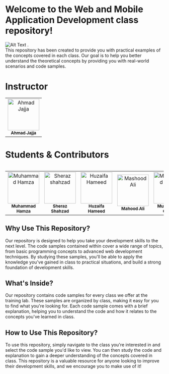﻿# Welcome to the Web and Mobile Application Development class repository!
 ![Alt Text](https://res.cloudinary.com/jajja-group-of-company/image/upload/v1681415968/fnucgzuzmcgiisevqvlb.jpg) .<br />
This repository has been created to provide you with practical examples of the concepts covered in each class. Our goal is to help you better understand the theoretical concepts by providing you with real-world scenarios and code samples.

# Instructor
<table>
    <tbody>
        <tr>
            <td align="center">
                <a href="https://github.com/Ahmadjajja">
                    <img src="https://avatars.githubusercontent.com/u/86593662?v=4" width="100px;" alt="Ahmad Jajja"/>
                    <br />
                    <sub><b>Ahmad Jajja</b></sub>
                </a> 
            </td>
        </tr> 
</tbody>
<table>


# Students & Contributors
<table>
    <tbody>
        <tr>
            <td align="center">
                <a href="https://github.com/MuhammadHamza47">
                    <img src="https://avatars.githubusercontent.com/u/125242529?v=4" width="100px;" alt="Muhammad Hamza"/>
                    <br />
                    <sub><b>Muhammad Hamza</b></sub>
                </a> 
            </td>
            <td align="center">
                <a href="https://github.com/SHERAZSHAHZAD/">
                    <img src="https://avatars.githubusercontent.com/u/119057763?v=4" width="100px;" alt="Sheraz shahzad"/>
                    <br />
                    <sub><b>Sheraz Shahzad</b></sub>
                </a> 
            </td>
            <td align="center">
                <a href="https://github.com/sheikh-huzaifa">
                    <img src="https://avatars.githubusercontent.com/u/123205960?v=4" width="100px;" alt="Huzaifa Hameed"/>
                    <br />
                    <sub><b>Huzaifa Hameed</b></sub>
                </a> 
            </td>
            <td align="center">
                <a href="https://github.com/Mashoodgondal">
                    <img src="https://avatars.githubusercontent.com/u/124273207?v=4" width="100px;" alt="Mashood Ali"/>
                    <br />
                    <sub><b>Mahood Ali</b></sub>
                 </a> 
            </td>
             <td align="center">
                <a href="https://github.com/qasim-you">
                    <img src="https://avatars.githubusercontent.com/u/123858146?v=4" width="100px;" alt="Muhammad Qasim"/>
                    <br />
                    <sub><b>Muhammad Qasim</b></sub>
                 </a> 
            </td>
            <td align="center">
                <a href="https://github.com/MunirRajpoot">
                    <img src="https://avatars.githubusercontent.com/u/113513828?v=4" width="100px;" alt="Munir Rajpoot"/>
                    <br />
                    <sub><b>Munir Rajpoot</b></sub>
                </a> 
            </td>
            <td align="center">
                <a href="https://github.com/Hassamaziz">
                    <img src="https://avatars.githubusercontent.com/u/118983911?v=4" width="100px;" alt="Hassam Aziz"/>
                    <br />
                    <sub><b>Hassam Aziz</b></sub>
                </a> 
            </td>
           <td align="center">
                <a href="https://github.com/ShkHaseeb66">
                    <img src="https://avatars.githubusercontent.com/u/119443688?v=4" width="100px;" alt="Sheikh Haseeb"/>
                    <br />
                    <sub><b>Sheikh Haseeb</b></sub>
                 </a> 
            </td>
            <td align="center">
                <a href="https://github.com/Mr-ASbaloch">
                    <img src="https://avatars.githubusercontent.com/u/123968297?v=4" width="100px;" alt="Abdul saeed"/>
                    <br />
                    <sub><b>Abdul Saeed</b></sub>
                </a> 
            </td>
            <td align="center">
                <a href="https://github.com/Hamid-Mughal">
                    <img src="https://avatars.githubusercontent.com/u/123930024?v=4" width="100px;" alt="Hamid Raza"/>
                    <br />
                    <sub><b>Hamid Raza</b></sub>
                </a> 
            </td>
            <td align="center">
                <a href="https://github.com/bashaar786">
                    <img src="https://avatars.githubusercontent.com/u/125136714?v=4" width="100px;" alt="Bashaar Chohan"/>
                    <br />
                    <sub><b>Bashaar Chohan</b></sub>
                </a> 
            </td>
        </tr> 
</tbody>
<table>


## Why Use This Repository?
Our repository is designed to help you take your development skills to the next level. The code samples contained within cover a wide range of topics, from basic programming concepts to advanced web development techniques. By studying these samples, you'll be able to apply the knowledge you've gained in class to practical situations, and build a strong foundation of development skills.
## What's Inside?
Our repository contains code samples for every class we offer at the training lab. These samples are organized by class, making it easy for you to find what you're looking for. Each code sample comes with a brief explanation, helping you to understand the code and how it relates to the concepts you've learned in class.

## How to Use This Repository?
To use this repository, simply navigate to the class you're interested in and select the code sample you'd like to view. You can then study the code and explanation to gain a deeper understanding of the concepts covered in class. This repository is a valuable resource for anyone looking to improve their development skills, and we encourage you to make use of it!

